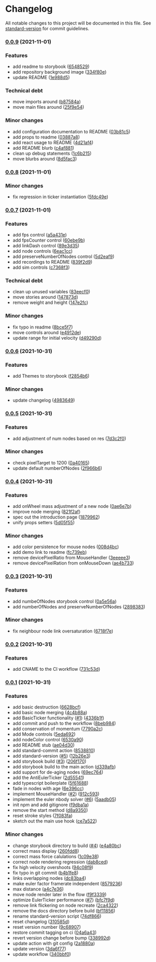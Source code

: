 # Changelog

All notable changes to this project will be documented in this file. See [standard-version](https://github.com/conventional-changelog/standard-version) for commit guidelines.

### [0.0.9](https://github.com/david-polak/nodal-background/compare/v0.0.8...v0.0.9) (2021-11-01)


### Features

* add readme to storybook ([6548529](https://github.com/david-polak/nodal-background/commit/65485293c35f829ae1ece2f9c1820c368edc31b3))
* add repository background image ([334f80e](https://github.com/david-polak/nodal-background/commit/334f80edcdef5ada7cf0704dd025c825235438cf))
* update README ([1e988d5](https://github.com/david-polak/nodal-background/commit/1e988d5f1b56ff195d31b239bf21628d7ecfb4e0))


### Technical debt

* move imports around ([b87584a](https://github.com/david-polak/nodal-background/commit/b87584a7fd9e7857f927504c666eb8bbcb2ee5c2))
* move main files around ([25f9e54](https://github.com/david-polak/nodal-background/commit/25f9e54493ea1f36fd797a52418c4891c4c7e133))


### Minor changes

* add configuration documentation to README ([03b81c5](https://github.com/david-polak/nodal-background/commit/03b81c5d1067830e495c7d6a493362dc26d455f2))
* add props to readme ([03887a8](https://github.com/david-polak/nodal-background/commit/03887a8f16a002cf2e26bc36a1b046df79e5cc2f))
* add react usage to README ([4d21af4](https://github.com/david-polak/nodal-background/commit/4d21af4b6b061290c73e9f533107074551d63b8d))
* add README blurb ([c4af881](https://github.com/david-polak/nodal-background/commit/c4af8810e646b1938d99442a45c39f5109196a97))
* clean up debug statements ([1c6b215](https://github.com/david-polak/nodal-background/commit/1c6b2153e107e29cd6962069027b0de14e797c4b))
* move blurbs around ([8d5fac3](https://github.com/david-polak/nodal-background/commit/8d5fac32bbe432f077fd3b7804b5d3f60c4b63fe))

### [0.0.8](https://github.com/david-polak/nodal-background/compare/v0.0.7...v0.0.8) (2021-11-01)


### Minor changes

* fix regression in ticker instantiation ([5fdc49e](https://github.com/david-polak/nodal-background/commit/5fdc49e6300a751f2ee5dac6d7b101c82872cc9c))

### [0.0.7](https://github.com/david-polak/nodal-background/compare/v0.0.6...v0.0.7) (2021-11-01)


### Features

* add fps control ([a5a431e](https://github.com/david-polak/nodal-background/commit/a5a431ef8e98cbde53a3d5503ee412fc5949844c))
* add fpsCounter control ([60ebe9b](https://github.com/david-polak/nodal-background/commit/60ebe9b231cd24355d51a61eb05786abba92ef2e))
* add linkDash control ([89e3d35](https://github.com/david-polak/nodal-background/commit/89e3d35ecda332c09cfe070c2bfef567b4337274))
* add node controls ([6eac1cc](https://github.com/david-polak/nodal-background/commit/6eac1ccef1d75aaa9778e7e0b2117bb8e1245483))
* add preserveNumberOfNodes control ([5d2eaf9](https://github.com/david-polak/nodal-background/commit/5d2eaf9f478345655fae88729415c41512f03889))
* add recordings to README ([839f2d9](https://github.com/david-polak/nodal-background/commit/839f2d9a89572ca90264a53878214b51633c7634))
* add sim controls ([c7368f3](https://github.com/david-polak/nodal-background/commit/c7368f30443acc31fd9587af85fac503a295e929))


### Technical debt

* clean up unused variables ([83eecf0](https://github.com/david-polak/nodal-background/commit/83eecf029dce2a2c97f1750da65d56bb89ea0c21))
* move stories around ([147873d](https://github.com/david-polak/nodal-background/commit/147873dfd6c266f536cf489d10dbadd681c35bd8))
* remove weight and height ([147e2fc](https://github.com/david-polak/nodal-background/commit/147e2fc6d1b6a268adf6eac77a05b7a7a64d0977))


### Minor changes

* fix typo in readme ([8bce5f7](https://github.com/david-polak/nodal-background/commit/8bce5f7247b9c2666047e605c9065703df6e2bd1))
* move controls around ([e4912de](https://github.com/david-polak/nodal-background/commit/e4912deeb115f5b2d4e5e6b9cceb6556ae451ee7))
* update range for initial velocity ([d49290d](https://github.com/david-polak/nodal-background/commit/d49290d9ec1a68ffa7c55fa60239eb17eaa41389))

### [0.0.6](https://github.com/david-polak/nodal-background/compare/v0.0.5...v0.0.6) (2021-10-31)


### Features

* add Themes to storybook ([f2854b6](https://github.com/david-polak/nodal-background/commit/f2854b6642a881f65dab62b7fa2f60b81dbb585b))


### Minor changes

* update changelog ([4983649](https://github.com/david-polak/nodal-background/commit/498364966c54852bda23434ca1d18087f4df604f))

### [0.0.5](https://github.com/david-polak/nodal-background/compare/v0.0.4...v0.0.5) (2021-10-31)


### Features

* add adjustment of num nodes based on res ([7d3c2f0](https://github.com/david-polak/nodal-background/commit/7d3c2f014d06cbd2ad4ba5740d065de6e7bb2e61))


### Minor changes

* check pixelTarget to 1200 ([0a40165](https://github.com/david-polak/nodal-background/commit/0a40165bcbf1dbc047a3bb522cd0100c287677ab))
* update default numberOfNodes ([2f966b6](https://github.com/david-polak/nodal-background/commit/2f966b6d3fb6d66d2b293dd14d5a03e33907a520))

### [0.0.4](https://github.com/david-polak/nodal-background/compare/v0.0.3...v0.0.4) (2021-10-31)


### Features

* add onWheel mass adjustment of a new node ([0ae6e7b](https://github.com/david-polak/nodal-background/commit/0ae6e7b90f854ac05c92f3b02b79da87b57a5060))
* improve node merging ([821f2af](https://github.com/david-polak/nodal-background/commit/821f2af60079eec07a5c73938c9c526f2978472b))
* spec out the introduction page ([1879962](https://github.com/david-polak/nodal-background/commit/18799628cc42798441628d52faaae1ff70caa8a8))
* unify props setters ([5d05f55](https://github.com/david-polak/nodal-background/commit/5d05f55ea5f680dce69b8a9025102be09e91c0b4))


### Minor changes

* add color persistence for mouse nodes ([008d4bc](https://github.com/david-polak/nodal-background/commit/008d4bcf5643c93f4f7029f327ca743e09495dfb))
* add demo link to readme ([fc739eb](https://github.com/david-polak/nodal-background/commit/fc739eb9fe7e78389ce7fecc0ad5e925122b2b73))
* remove devicePixelRatio from MouseHandler ([3eeeee3](https://github.com/david-polak/nodal-background/commit/3eeeee340b3ce01288c947f414e8cdac55dcbf42))
* remove devicePixelRation from onMouseDown ([ae4b733](https://github.com/david-polak/nodal-background/commit/ae4b73309973bb02ef2dcec70a21b085c5eed302))

### [0.0.3](https://github.com/david-polak/nodal-background/compare/v0.0.2...v0.0.3) (2021-10-31)


### Features

* add numbeOfNodes storybook control ([0a5e56a](https://github.com/david-polak/nodal-background/commit/0a5e56a87195bff70fce493eefc365c4b8f98b54))
* add numberOfNodes and preserveNumberOfNodes ([2898383](https://github.com/david-polak/nodal-background/commit/2898383a21626826daf024a4295cb403bfea883c))


### Minor changes

* fix neighbour node link oversaturation ([6718f7e](https://github.com/david-polak/nodal-background/commit/6718f7e3da58860b96d276a2a86896c3867dc895))

### [0.0.2](https://github.com/david-polak/nodal-background/compare/v0.0.1...v0.0.2) (2021-10-31)


### Features

* add CNAME to the CI workflow ([731c53d](https://github.com/david-polak/nodal-background/commit/731c53d952b61ea7b86dfbda439011fc1d02e03e))

### [0.0.1](https://github.com/david-polak/nodal-background/compare/v0.0.0...v0.0.1) (2021-10-31)


### Features

* add basic destruction ([6628bcf](https://github.com/david-polak/nodal-background/commit/6628bcf83accafa413205ee9fd127df4e341665c))
* add basic node merging ([4c4b88a](https://github.com/david-polak/nodal-background/commit/4c4b88a2b8f4c0d0499d3e2c88711265e5b2d92d))
* add BasicTicker functionality ([#1](https://github.com/david-polak/nodal-background/issues/1)) ([4336b1f](https://github.com/david-polak/nodal-background/commit/4336b1fad7e6ea4adeb6b02c4f23d0782c356eb0))
* add commit and push to the workflow ([8beb984](https://github.com/david-polak/nodal-background/commit/8beb984d25e2e00f6e4b4df4eb7fb849df29915c))
* add conservation of momentum ([7790a2c](https://github.com/david-polak/nodal-background/commit/7790a2ca5dee936a9839527b3b4219a776d0adc1))
* add Mode controls ([5eda692](https://github.com/david-polak/nodal-background/commit/5eda692e57d19792573d1778ab77d778433f7d00))
* add nodeColor control ([6530a90](https://github.com/david-polak/nodal-background/commit/6530a9085b3aa70a6a6f1ce1522e2c4d39a03460))
* add README stub ([ae04d30](https://github.com/david-polak/nodal-background/commit/ae04d30a00a34af05c8485ded25ad162b8ddf38a))
* add standard-commit action ([8538810](https://github.com/david-polak/nodal-background/commit/8538810dac9823d86cd2bb6aba9ffb1035f95baa))
* add standard-version ([#5](https://github.com/david-polak/nodal-background/issues/5)) ([12b26e3](https://github.com/david-polak/nodal-background/commit/12b26e341be7b7b1e70227f83ca0b00f15a812c6))
* add storybook build ([#3](https://github.com/david-polak/nodal-background/issues/3)) ([206f170](https://github.com/david-polak/nodal-background/commit/206f1705200e5a233fcb44f85acf4bc0667da8ba))
* add storybook build to the main action ([d339afb](https://github.com/david-polak/nodal-background/commit/d339afbd7b117e4bd3bd934ce5d3ab8157df57b3))
* add support for de-aging nodes ([69ec764](https://github.com/david-polak/nodal-background/commit/69ec764b4710482b61de31d388843c7dae002209))
* add the AntiEulerTicker ([2d55541](https://github.com/david-polak/nodal-background/commit/2d5554133ddae50be4ce416c756d048dc90dd8cc))
* add typescript boilerplate ([5f61688](https://github.com/david-polak/nodal-background/commit/5f616886d0b2db0115b6e9ae760fc92f079c227c))
* fade in nodes with age ([6e396cc](https://github.com/david-polak/nodal-background/commit/6e396cc185a283226b0fafcaba4c3fe722f0088e))
* implement MouseHandler ([#2](https://github.com/david-polak/nodal-background/issues/2)) ([912c593](https://github.com/david-polak/nodal-background/commit/912c593bd3ab699038190a47f9fc2c1618783aff))
* implement the euler nbody solver ([#6](https://github.com/david-polak/nodal-background/issues/6)) ([5aadb05](https://github.com/david-polak/nodal-background/commit/5aadb055bb49f471e2fa5c5074d4b6f4b13e5986))
* init npm and add gitignore ([f9dba1a](https://github.com/david-polak/nodal-background/commit/f9dba1a68419d11d2bec9a56aa8dc791b29c88b5))
* remove the start method ([d8a9350](https://github.com/david-polak/nodal-background/commit/d8a9350321a746af7ee35b82199da8c9da4e152e))
* reset stroke styles ([7f083fa](https://github.com/david-polak/nodal-background/commit/7f083fa7b7395d76ee947b8ac4501aa93b748758))
* sketch out the main use hook ([ce7a522](https://github.com/david-polak/nodal-background/commit/ce7a522d5f89b345bcd58cada4b7ecd08b91781f))


### Minor changes

* change storybook directory to build ([#4](https://github.com/david-polak/nodal-background/issues/4)) ([e4a80bc](https://github.com/david-polak/nodal-background/commit/e4a80bc025fb95af93b72704bf93a486af99518e))
* correct mass display ([260fdd8](https://github.com/david-polak/nodal-background/commit/260fdd8403b6a6f8178a6010148c9c48e5cf1d50))
* correct mass force calulations ([1c09e38](https://github.com/david-polak/nodal-background/commit/1c09e380e5c1ada43ee3d30fa8d42c16c93a776c))
* correct node rendering regression ([dab8ced](https://github.com/david-polak/nodal-background/commit/dab8ced7eacfde1d258152559aff3f64a33f3894))
* fix high velocity overshoots ([94c08f9](https://github.com/david-polak/nodal-background/commit/94c08f9afcbef96f7be5acda66414c39c54320b9))
* fix typo in git commit ([b4b1fe8](https://github.com/david-polak/nodal-background/commit/b4b1fe84d1df127fde80a3c2bdfa18b972b8ccca))
* links overlapping nodes ([dc83ba4](https://github.com/david-polak/nodal-background/commit/dc83ba4e9c0be72cae607ce0add27539ca69f5e4))
* make euler factor framerate independent ([8579236](https://github.com/david-polak/nodal-background/commit/857923624426eee1cd710578794d8964d7aa417e))
* max distance ([a4c7e36](https://github.com/david-polak/nodal-background/commit/a4c7e36d25c2eea7c05c3eb859623e2747e4df38))
* move node render later in the flow ([f9f3339](https://github.com/david-polak/nodal-background/commit/f9f3339a1438e5c91fba7015f465b37574248edd))
* optimize EulerTicker performance ([#7](https://github.com/david-polak/nodal-background/issues/7)) ([bfc7f9d](https://github.com/david-polak/nodal-background/commit/bfc7f9d381addeb939768e18596a52e3c6728f97))
* remove link flickering on node recreate ([2ca4322](https://github.com/david-polak/nodal-background/commit/2ca43220b409d2899311503bc9ae1a3339b238dd))
* remove the docs directory before build ([bf11856](https://github.com/david-polak/nodal-background/commit/bf118561eaacad29a0f88c1d2ad27ad0b23b3e92))
* rename standard-version script ([74df866](https://github.com/david-polak/nodal-background/commit/74df86613d248f02d91061312a9aedf2276039e8))
* reset changelog ([310585d](https://github.com/david-polak/nodal-background/commit/310585dc95dd124dc35df5e737fbabb57d47fa1d))
* reset version number ([9c68907](https://github.com/david-polak/nodal-background/commit/9c68907e7bdb3640207a814701fcb515b9e354fc))
* restore commit tagging on ci ([04a6a43](https://github.com/david-polak/nodal-background/commit/04a6a43191f78401752723c2430441992a9814c7))
* revert version change before bump ([338992d](https://github.com/david-polak/nodal-background/commit/338992d7c7fa2777ee26e386af13887db20fabb7))
* update action with git config ([2a1880a](https://github.com/david-polak/nodal-background/commit/2a1880a99991efe6ed51e851bcb05720ac3a9017))
* update version ([3da6f77](https://github.com/david-polak/nodal-background/commit/3da6f77809c98d1845913a77946c361933f24447))
* update workflow ([340bbf0](https://github.com/david-polak/nodal-background/commit/340bbf01deb238f8635c7a002c4c01455daf484e))
